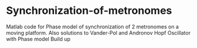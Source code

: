 # Synchronization-of-metronomes
Matlab code for  Phase model of synchronization of 2 metronomes on a moving platform. Also solutions to Vander-Pol and Andronov Hopf Oscillator with Phase model Build up 
